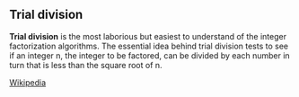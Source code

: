 ## Trial division

**Trial division** is the most laborious but easiest to understand of the integer factorization algorithms.
The essential idea behind trial division tests to see if an integer n, the integer to be factored,
can be divided by each number in turn that is less than the square root of n. 

[Wikipedia](https://en.wikipedia.org/wiki/Trial_division)
